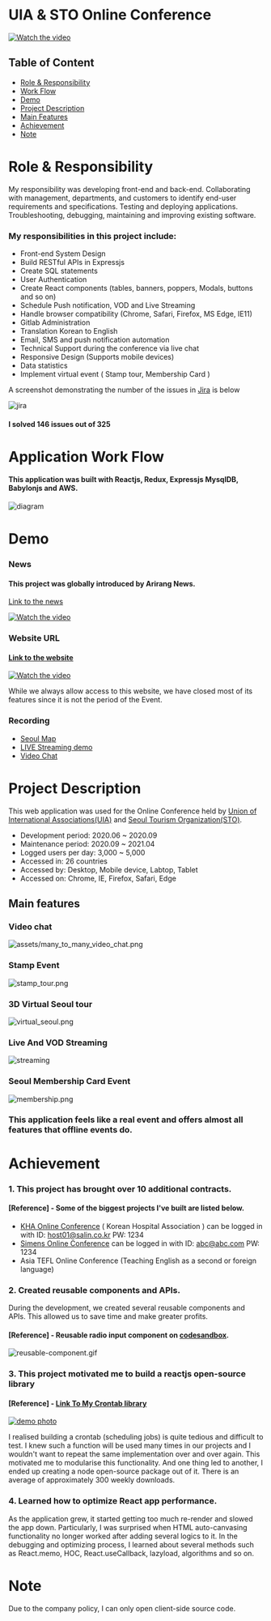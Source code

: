 # UIA & STO Online Conference

[![Watch the video](assets/virtual_seoul2.gif)](http://virtualseoul.or.kr/)

## Table of Content

- [Role & Responsibility](#Role--Responsibility)
- [Work Flow](#Application-Work-Flow)
- [Demo](#Demo)
- [Project Description](#Project-Description)
- [Main Features](#Main-features)
- [Achievement](#Achievement)
- [Note](#note)

# Role & Responsibility

My responsibility was developing front-end and back-end. Collaborating with management, departments, and customers to identify end-user requirements and specifications. Testing and deploying applications. Troubleshooting, debugging, maintaining and improving existing software.

### My responsibilities in this project include:

- Front-end System Design
- Build RESTful APIs in Expressjs
- Create SQL statements
- User Authentication
- Create React components (tables, banners, poppers, Modals, buttons and so on)
- Schedule Push notification, VOD and Live Streaming
- Handle browser compatibility (Chrome, Safari, Firefox, MS Edge, IE11)
- Gitlab Administration
- Translation Korean to English
- Email, SMS and push notification automation
- Technical Support during the conference via live chat
- Responsive Design (Supports mobile devices)
- Data statistics
- Implement virtual event ( Stamp tour, Membership Card  ) 

A screenshot demonstrating the number of the issues in [Jira](https://www.atlassian.com/software/jira) is below

![jira](assets/jira3.jpg)

#### I solved 146 issues out of 325

# Application Work Flow

#### This application was built with Reactjs, Redux, Expressjs MysqlDB, Babylonjs and AWS.

![diagram](assets/diagram.png)

# Demo

### News

#### This project was globally introduced by Arirang News.

[Link to the news](https://www.youtube.com/watch?v=ksBnRT1f2Ak&t=2s)

[![Watch the video](assets/news.jpg)](https://www.youtube.com/watch?v=ksBnRT1f2Ak&t=2s)

### Website URL

#### [Link to the website](http://virtualseoul.or.kr/)

[![Watch the video](assets/virtual_seoul2.gif)](http://virtualseoul.or.kr/)

While we always allow access to this website, we have closed most of its features since it is not the period of the Event.

### Recording

- [Seoul Map](https://www.youtube.com/watch?v=6EdqKznxncA)
- [LIVE Streaming demo](https://www.youtube.com/watch?v=a9wX4MSkSyg)
- [Video Chat](https://www.youtube.com/watch?v=edzgNn5f5yQ)

# Project Description

This web application was used for the Online Conference held by [Union of International Associations(UIA)](https://uia.org/) and [Seoul Tourism Organization(STO)](http://www.sto.or.kr/english/index).

- Development period: 2020.06 ~ 2020.09
- Maintenance period: 2020.09 ~ 2021.04
- Logged users per day: 3,000 ~ 5,000
- Accessed in: 26 countries
- Accessed by: Desktop, Mobile device, Labtop, Tablet
- Accessed on: Chrome, IE, Firefox, Safari, Edge

## Main features

### Video chat

![assets/many_to_many_video_chat.png](assets/video_chat.jpg)

### Stamp Event

![stamp_tour.png](assets/stamp_tour.png)

### 3D Virtual Seoul tour

![virtual_seoul.png](assets/virtual_seoul.png)

### Live And VOD Streaming

![streaming](assets/live_streaming.jpg)

### Seoul Membership Card Event

![membership.png](assets/membership.png)


### This application feels like a real event and offers almost all features that offline events do.

# Achievement

### 1. This project has brought over 10 additional contracts.

#### [Reference] - Some of the biggest projects I've built are listed below.


- [KHA Online Conference](https://khc2020.salin.co.kr) ( Korean Hospital Association ) can be logged in with ID: host01@salin.co.kr PW: 1234
- [Simens Online Conference](https://siemens-evavconference.govent.io) can be logged in with ID: abc@abc.com PW: 1234
- Asia TEFL Online Conference (Teaching English as a second or foreign language)

### 2. Created reusable components and APIs.

During the development, we created several reusable components and APIs. This allowed us to save time and make greater profits.

#### [Reference] - Reusable radio input component on [codesandbox](https://codesandbox.io/s/radio-3mtce?file=/src/App.jsx).

![reusable-component.gif](assets/reusable_component.gif)

### 3. This project motivated me to build a reactjs open-source library

#### [Reference] - [Link To My Crontab library](https://www.npmjs.com/package/reactjs-crontab)
[![demo photo](assets/crontab.png)](https://www.npmjs.com/package/reactjs-crontab)

I realised building a crontab (scheduling jobs) is quite tedious and difficult to test. I knew such a function will be used many times in our projects and I wouldn't want to repeat the same implementation over and over again. This motivated me to modularise this functionality. And one thing led to another, I ended up creating a node open-source package out of it. There is an average of approximately 300 weekly downloads.

### 4. Learned how to optimize React app performance.

As the application grew, it started getting too much re-render and slowed the app down. Particularly, I was surprised when HTML auto-canvasing functionality no longer worked after adding several logics to it. In the debugging and optimizing process, I learned about several methods such as React.memo, HOC, React.useCallback, lazyload, algorithms and so on.    

# Note 

Due to the company policy, I can only open client-side source code.
